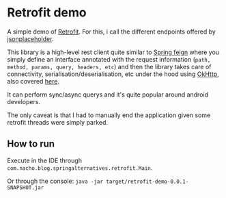 # Retrofit demo

A simple demo of [Retrofit](https://square.github.io/retrofit/). For this, i call the different endpoints offered by [jsonplaceholder](https://jsonplaceholder.typicode.com/guide/).

This library is a high-level rest client quite similar to [Spring feign](https://cloud.spring.io/spring-cloud-openfeign/reference/html/) where you simply define an interface 
annotated with the request information (`path, method, params, query, headers, etc`) and then the library takes care of connectivity, serialisation/deserialisation, etc 
under the hood using [OkHttp](https://square.github.io/okhttp/), also covered [here](https://github.com/nacho270/spring-alternatives/tree/master/rest-templates/okhttp-demo).

It can perform sync/async querys and it's quite popular around android developers.

The only caveat is that I had to manually end the application given some retrofit threads were simply parked.

## How to run

Execute in the IDE through `com.nacho.blog.springalternatives.retrofit.Main`. 

Or through the console: `java -jar target/retrofit-demo-0.0.1-SNAPSHOT.jar`

